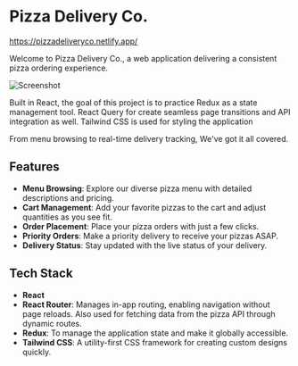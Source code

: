 # Pizza Delivery Co.

https://pizzadeliveryco.netlify.app/

Welcome to Pizza Delivery Co., a web application delivering a consistent pizza ordering experience.

![Screenshot](/public/screenshot-1.png)

Built in React, the goal of this project is to practice Redux as a state management tool. React Query for create seamless page transitions and API integration as well.
Tailwind CSS is used for styling the application

From menu browsing to real-time delivery tracking, We've got it all covered.

## Features

- **Menu Browsing**: Explore our diverse pizza menu with detailed descriptions and pricing.
- **Cart Management**: Add your favorite pizzas to the cart and adjust quantities as you see fit.
- **Order Placement**: Place your pizza orders with just a few clicks.
- **Priority Orders**: Make a priority delivery to receive your pizzas ASAP.
- **Delivery Status**: Stay updated with the live status of your delivery.

## Tech Stack

- **React**
- **React Router**: Manages in-app routing, enabling navigation without page reloads. Also used for fetching data from the pizza API through dynamic routes.
- **Redux**: To manage the application state and make it globally accessible.
- **Tailwind CSS**: A utility-first CSS framework for creating custom designs quickly.

